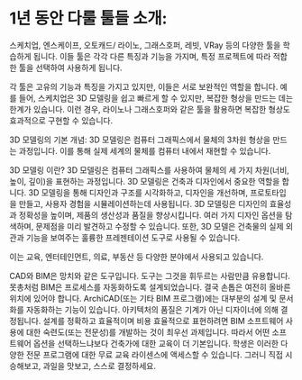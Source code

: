 # 1년 동안 다룰 툴들 소개:

스케치업, 엔스케이프, 오토캐드/ 라이노, 그래스호퍼, 레빗, VRay 등의 다양한 툴을 학습하게 됩니다. 이들 툴은 각각 다른 특징과 기능을 가지며, 특정 프로젝트에 따라 적합한 툴을 선택하여 사용하게 됩니다.

각 툴은 고유의 기능과 특징을 가지고 있지만, 이들은 서로 보완적인 역할을 합니다. 예를 들어, 스케치업은 3D 모델링을 쉽고 빠르게 할 수 있지만, 복잡한 형상을 만드는 데는 한계가 있습니다. 이런 경우, 라이노나 그래스호퍼와 같은 툴을 활용하면 복잡한 형상도 효과적으로 구현할 수 있습니다.

3D 모델링의 기본 개념:
3D 모델링은 컴퓨터 그래픽스에서 물체의 3차원 형상을 만드는 과정입니다. 이를 통해 실제 세계의 물체를 컴퓨터 내에서 재현할 수 있습니다.

3D 모델링 이란?
3D 모델링은 컴퓨터 그래픽스를 사용하여 물체의 세 가지 차원(너비, 높이, 깊이)을 표현하는 과정입니다.
3D 모델링은 건축과 디자인에서 중요한 역할을 합니다. 3D 모델링을 통해 디자인과 구조를 시각화하고, 디자인을 개선하며, 프로토타입을 만들고, 사용자 경험을 시뮬레이션하는데 사용됩니다. 
3D 모델링은 디자인의 효율성과 정확성을 높이며, 제품의 생산성과 품질을 향상시킵니다. 여러 가지 디자인 옵션을 탐색하며, 문제점을 미리 발견하고 수정할 수 있습니다. 또한, 3D 모델은 건축물의 실제 외관과 기능을 보여주는 훌륭한 프레젠테이션 도구로 사용될 수 있습니다.

이는 교육, 엔터테인먼트, 의료, 부동산 등 다양한 분야에서 사용되고 있습니다.


CAD와 BIM은 망치와 같은 도구입니다. 도구는 그것을 휘두르는 사람만큼 유용합니다. 못총처럼 BIM은 프로세스를 자동화하도록 설계되었습니다. 결국 손톱은 여전히 ​​올바른 위치에 있어야 합니다. ArchiCAD(또는 기타 BIM 프로그램)에는 대부분의 설계 및 문서화를 자동화하는 기능이 있습니다. 아키텍처의 품질은 기계가 아닌 디자이너에 의해 결정됩니다.
설계를 정확하고 효율적이며 비용 효율적으로 표현하려면 BIM 소프트웨어 사용에 대한 숙련도(또는 전문성)를 개발하는 것이 최우선 과제입니다. 따라서 어떤 소프트웨어 옵션을 선택하느냐보다 건축가에 대한 교육이 더 기본입니다.
학생은 이러한 다양한 전문 프로그램에 대한 무료 교육 라이센스에 액세스할 수 있습니다. 그러니 직접 시승해보고, 과일을 맛보고, 스스로 결정하세요.
